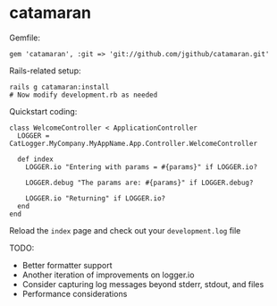 catamaran
=========

Gemfile:

    gem 'catamaran', :git => 'git://github.com/jgithub/catamaran.git'

Rails-related setup:

    rails g catamaran:install
    # Now modify development.rb as needed

Quickstart coding:

    class WelcomeController < ApplicationController
      LOGGER = CatLogger.MyCompany.MyAppName.App.Controller.WelcomeController

      def index
        LOGGER.io "Entering with params = #{params}" if LOGGER.io?

        LOGGER.debug "The params are: #{params}" if LOGGER.debug?

        LOGGER.io "Returning" if LOGGER.io?        
      end
    end

Reload the `index` page and check out your `development.log` file


TODO:

* Better formatter support
* Another iteration of improvements on logger.io
* Consider capturing log messages beyond stderr, stdout, and files
* Performance considerations



